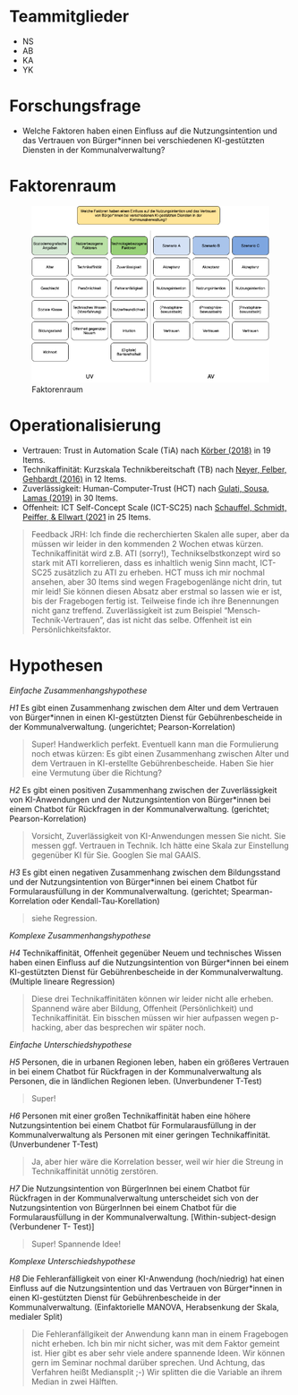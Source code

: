 # Teammitglieder

-   NS
-   AB
-   KA
-   YK

# Forschungsfrage

-   Welche Faktoren haben einen Einfluss auf die Nutzungsintention und
    das Vertrauen von Bürger\*innen bei verschiedenen KI-gestützten
    Diensten in der Kommunalverwaltung?

# Faktorenraum

<figure>
<img src="readme_files/Faktorenraum_Gruppe%201.png"
alt="Faktorenraum" />
<figcaption aria-hidden="true">Faktorenraum</figcaption>
</figure>

# Operationalisierung

-   Vertrauen: Trust in Automation Scale (TiA) nach [Körber
    (2018)](https://link.springer.com/chapter/10.1007/978-3-319-96074-6_2 "Körber, M.(2018. Theoretical Considerations and Development of a Questionnaire to Measure Trust in Automation. In: Proceedings of the 20th Congress of the International Ergonomics Association (IEA 2018), Springer, Cham.")
    in 19 Items.
-   Technikaffinität: Kurzskala Technikbereitschaft (TB) nach [Neyer,
    Felber, Gehbardt
    (2016)](https://doi.org/10.6102/zis244 "Neyer, F. J., Felber, J., & Gebhardt, C.(2016)")
    in 12 Items.
-   Zuverlässigkeit: Human-Computer-Trust (HCT) nach [Gulati, Sousa,
    Lamas
    (2019)](https://doi.org/10.1080/0144929X.2019.1656779 "Gulati, S., Sousa, S., Lamas, D.(2019)")
    in 30 Items.
-   Offenheit: ICT Self-Concept Scale (ICT-SC25) nach [Schauffel,
    Schmidt, Peiffer, & Ellwart
    (2021](https://doi.org/10.6102/zis308_exz "Schauffel, N., Schmidt, I., Peiffer, H., & Ellwart, T.(2021)")
    in 25 Items.

> Feedback JRH: Ich finde die recherchierten Skalen alle super, aber da
> müssen wir leider in den kommenden 2 Wochen etwas kürzen.
> Technikaffinität wird z.B. ATI (sorry!), Technikselbstkonzept wird so
> stark mit ATI korrelieren, dass es inhaltlich wenig Sinn macht,
> ICT-SC25 zusätzlich zu ATI zu erheben. HCT muss ich mir nochmal
> ansehen, aber 30 Items sind wegen Fragebogenlänge nicht drin, tut mir
> leid! Sie können diesen Absatz aber erstmal so lassen wie er ist, bis
> der Fragebogen fertig ist. Teilweise finde ich ihre Benennungen nicht
> ganz treffend. Zuverlässigkeit ist zum Beispiel
> “Mensch-Technik-Vertrauen”, das ist nicht das selbe. Offenheit ist ein
> Persönlichkeitsfaktor.

# Hypothesen

*Einfache Zusammenhangshypothese*

*H1* Es gibt einen Zusammenhang zwischen dem Alter und dem Vertrauen von
Bürger\*innen in einen KI-gestützten Dienst für Gebührenbescheide in der
Kommunalverwaltung. (ungerichtet; Pearson-Korrelation)

> Super! Handwerklich perfekt. Eventuell kann man die Formulierung noch
> etwas kürzen: Es gibt einen Zusammenhang zwischen Alter und dem
> Vertrauen in KI-erstellte Gebührenbescheide. Haben Sie hier eine
> Vermutung über die Richtung?

*H2* Es gibt einen positiven Zusammenhang zwischen der Zuverlässigkeit
von KI-Anwendungen und der Nutzungsintention von Bürger\*innen bei einem
Chatbot für Rückfragen in der Kommunalverwaltung. (gerichtet;
Pearson-Korrelation)

> Vorsicht, Zuverlässigkeit von KI-Anwendungen messen Sie nicht. Sie
> messen ggf. Vertrauen in Technik. Ich hätte eine Skala zur Einstellung
> gegenüber KI für Sie. Googlen Sie mal GAAIS.

*H3* Es gibt einen negativen Zusammenhang zwischen dem Bildungsstand und
der Nutzungsintention von Bürger\*innen bei einem Chatbot für
Formularausfüllung in der Kommunalverwaltung. (gerichtet;
Spearman-Korrelation oder Kendall-Tau-Korellation)

> siehe Regression.

*Komplexe Zusammenhangshypothese*

*H4* Technikaffinität, Offenheit gegenüber Neuem und technisches Wissen
haben einen Einfluss auf die Nutzungsintention von Bürger\*innen bei
einem KI-gestützten Dienst für Gebührenbescheide in der
Kommunalverwaltung. (Multiple lineare Regression)

> Diese drei Technikaffinitäten können wir leider nicht alle erheben.
> Spannend wäre aber Bildung, Offenheit (Persönlichkeit) und
> Technikaffinität. Ein bisschen müssen wir hier aufpassen wegen
> p-hacking, aber das besprechen wir später noch.

*Einfache Unterschiedshypothese*

*H5* Personen, die in urbanen Regionen leben, haben ein größeres
Vertrauen in bei einem Chatbot für Rückfragen in der Kommunalverwaltung
als Personen, die in ländlichen Regionen leben. (Unverbundener T-Test)

> Super!

*H6* Personen mit einer großen Technikaffinität haben eine höhere
Nutzungsintention bei einem Chatbot für Formularausfüllung in der
Kommunalverwaltung als Personen mit einer geringen Technikaffinität.
(Unverbundener T-Test)

> Ja, aber hier wäre die Korrelation besser, weil wir hier die Streung
> in Technikaffinität unnötig zerstören.

*H7* Die Nutzungsintention von BürgerInnen bei einem Chatbot für
Rückfragen in der Kommunalverwaltung unterscheidet sich von der
Nutzungsintention von BürgerInnen bei einem Chatbot für die
Formularausfüllung in der Kommunalverwaltung. \[Within-subject-design
(Verbundener T- Test)\]

> Super! Spannende Idee!

*Komplexe Unterschiedshypothese*

*H8* Die Fehleranfälligkeit von einer KI-Anwendung (hoch/niedrig) hat
einen Einfluss auf die Nutzungsintention und das Vertrauen von
Bürger\*innen in einen KI-gestützten Dienst für Gebührenbescheide in der
Kommunalverwaltung. (Einfaktorielle MANOVA, Herabsenkung der Skala,
medialer Split)

> Die Fehleranfällgikeit der Anwendung kann man in einem Fragebogen
> nicht erheben. Ich bin mir nicht sicher, was mit dem Faktor gemeint
> ist. Hier gibt es aber sehr viele andere spannende Ideen. Wir können
> gern im Seminar nochmal darüber sprechen. Und Achtung, das Verfahren
> heißt Mediansplit ;-) Wir splitten die die Variable an ihrem Median in
> zwei Hälften.
